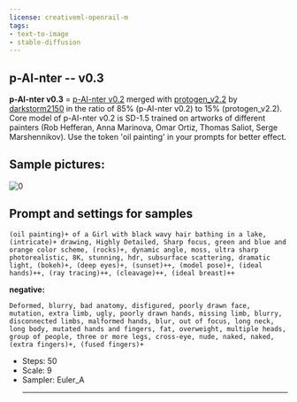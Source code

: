 ```yaml
---
license: creativeml-openrail-m
tags:
- text-to-image
- stable-diffusion
---
```

## p-AI-nter -- v0.3 

__p-AI-nter v0.3__ = [p-AI-nter v0.2](https://huggingface.co/Gourieff/p-AI-nter_v0.2) merged with [protogen_v2.2](https://huggingface.co/Gourieff/protogen_v2.2_reconverted) by [darkstorm2150](https://huggingface.co/darkstorm2150) in the ratio of 85% (p-AI-nter v0.2) to 15% (protogen_v2.2). 
Core model of p-AI-nter v0.2 is SD-1.5 trained on artworks of different painters (Rob Hefferan, Anna Marinova, Omar Ortiz, Thomas Saliot, Serge Marshennikov). Use the token 'oil painting' in your prompts for better effect. 

## Sample pictures:

![0](https://huggingface.co/Gourieff/p-AI-nter_v0.3/resolve/main/sample_images/01.jpg)

## Prompt and settings for samples

```
(oil painting)+ of a Girl with black wavy hair bathing in a lake, (intricate)+ drawing, Highly Detailed, Sharp focus, green and blue and orange color scheme, (rocks)+, dynamic angle, moss, ultra sharp photorealistic, 8K, stunning, hdr, subsurface scattering, dramatic light, (bokeh)+, (deep eyes)+, (sunset)++, (model pose)+, (ideal hands)++, (ray tracing)++, (cleavage)++, (ideal breast)++
```

__negative:__
```
Deformed, blurry, bad anatomy, disfigured, poorly drawn face, mutation, extra limb, ugly, poorly drawn hands, missing limb, blurry, disconnected limbs, malformed hands, blur, out of focus, long neck, long body, mutated hands and fingers, fat, overweight, multiple heads, group of people, three or more legs, cross-eye, nude, naked, naked, (extra fingers)+, (fused fingers)+
```

* Steps: 50
* Scale: 9
* Sampler: Euler_A
    - - -